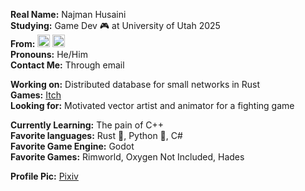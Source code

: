 **Real Name:** Najman Husaini  
**Studying:** Game Dev 🎮 at University of Utah 2025  
**From:** <img src="https://external-content.duckduckgo.com/iu/?u=https%3A%2F%2Fimages.emojiterra.com%2Fgoogle%2Fandroid-11%2F128px%2F1f1f2-1f1fe.png&f=1&nofb=1&ipt=69b7c02ef6c91321ba2abaf0b6c54c4ceb73fc7d8e344caea91e49ffa0eb8220&ipo=images" width="20"/> <img src="https://external-content.duckduckgo.com/iu/?u=https%3A%2F%2Fimages.emojiterra.com%2Fgoogle%2Fandroid-11%2F128px%2F1f1f2-1f1fe.png&f=1&nofb=1&ipt=69b7c02ef6c91321ba2abaf0b6c54c4ceb73fc7d8e344caea91e49ffa0eb8220&ipo=images" width="20"/>  
**Pronouns:** He/Him  
**Contact Me:** Through email

**Working on:** Distributed database for small networks in Rust  
**Games:** [Itch](https://manglemix.itch.io)  
**Looking for:** Motivated vector artist and animator for a fighting game  

**Currently Learning:** The pain of C++  
**Favorite languages:** Rust 🦀, Python 🐍, C#  
**Favorite Game Engine:** Godot  
**Favorite Games:** Rimworld, Oxygen Not Included, Hades  

**Profile Pic:** [Pixiv](https://www.pixiv.net/en/artworks/77058190)  
